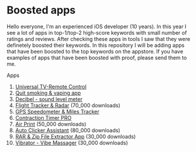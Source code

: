 # Boosted apps
Hello everyone, I'm an experienced iOS developer (10 years). In this year I see a lot of apps in top-1/top-2 high-score keywords with small number of ratings and reviews. After checking these apps in tools I saw that they were definetely boosted their keywords.  In this repository I will be adding apps that have been boosted to the top keywords on the appstore. If you have examples of apps that have been boosted with proof, please send them to me. 

Apps
 
1. [Universal TV-Remote Control](https://github.com/appsdetective/boosted_apps/wiki/Universal-TV) 
2. [Quit smoking & vaping app](https://github.com/appsdetective/boosted_apps/wiki/Quit-Smoking)
3. [Decibel - sound level meter](https://github.com/appsdetective/boosted_apps/wiki/Decibel---sound-level-meter)
4. [Flight Tracker & Radar](https://github.com/appsdetective/boosted_apps/wiki/Flight-Tracker-&-Radar) (70_000 downloads)
5. [GPS Speedometer & Miles Tracker](https://github.com/appsdetective/boosted_apps/wiki/GPS-Speedometer-&-Miles-Tracker)
6. [Contraction Timer PRO](https://github.com/appsdetective/boosted_apps/wiki/Contraction-Timer-PRO)
7. [Air Print](https://github.com/appsdetective/boosted_apps/wiki/Air-Print) (50_000 downloads)
8. [Auto Clicker Assistant](https://github.com/appsdetective/boosted_apps/wiki/Auto-Clicker-Assistant) (80_000 downloads)
9. [RAR & Zip File Extractor App](https://github.com/appsdetective/boosted_apps/wiki/RAR-&-Zip-File-Extractor-App) (30_000 downloads)
10. [Vibrator - Vibe Massager](https://github.com/appsdetective/boosted_apps/wiki/Vibrator---Vibe-Massager) (30_000 downloads)
